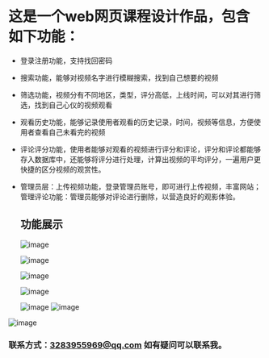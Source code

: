 # 这是一个web网页课程设计作品，包含如下功能：
- 登录注册功能，支持找回密码
- 搜索功能，能够对视频名字进行模糊搜索，找到自己想要的视频
- 筛选功能，视频分有不同地区，类型，评分高低，上线时间，可以对其进行筛选，找到自己心仪的视频观看
- 观看历史功能，能够记录使用者观看的历史记录，时间，视频等信息，方便使用者查看自己未看完的视频
- 评论评分功能，使用者能够对观看的视频进行评分和评论，评分和评论都能够存入数据库中，还能够将评分进行处理，计算出视频的平均评分，一遍用户更快捷的区分视频的观赏性。
- 管理员层：上传视频功能，登录管理员账号，即可进行上传视频，丰富网站；管理评论功能：管理员能够对评论进行删除，以营造良好的观影体验。
  ## 功能展示
  ![image](https://github.com/user-attachments/assets/63673de4-5359-47f3-83e9-da05c8ac9a77)

  ![image](https://github.com/user-attachments/assets/2d67529d-e165-47f9-91dd-d378ca3e46a1)

  ![image](https://github.com/user-attachments/assets/0e5c4049-5811-4ac7-8234-79e0e6b52d60)

  ![image](https://github.com/user-attachments/assets/9ca76d4b-0a4f-4209-8567-de6f7ff85436)

  ![image](https://github.com/user-attachments/assets/8ef110f8-b7f8-48ca-98d2-4dd6e0648cc8)
  ![image](https://github.com/user-attachments/assets/61baa4fa-6aad-4e37-afe4-fe50f3a32c93)

![image](https://github.com/user-attachments/assets/b0f4a052-a39d-47cb-8712-f0f9ff47b870)

### 联系方式：3283955969@qq.com 如有疑问可以联系我。


